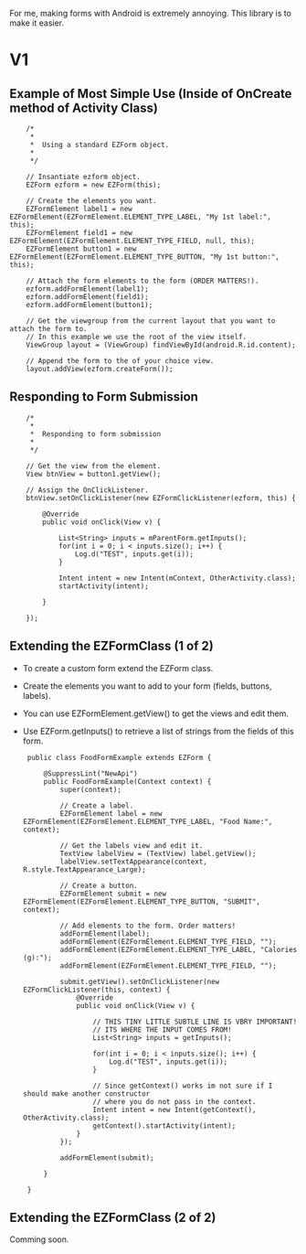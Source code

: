 For me, making forms with Android is extremely annoying. This library is to make it easier.  

# V1  
## Example of Most Simple Use (Inside of OnCreate method of Activity Class)

		/*
		 * 
		 *  Using a standard EZForm object.
		 *  
		 */
		
		// Insantiate ezform object.
		EZForm ezform = new EZForm(this);
		
		// Create the elements you want.
		EZFormElement label1 = new EZFormElement(EZFormElement.ELEMENT_TYPE_LABEL, "My 1st label:", this);
		EZFormElement field1 = new EZFormElement(EZFormElement.ELEMENT_TYPE_FIELD, null, this);
		EZFormElement button1 = new EZFormElement(EZFormElement.ELEMENT_TYPE_BUTTON, "My 1st button:", this);

		// Attach the form elements to the form (ORDER MATTERS!).
		ezform.addFormElement(label1);
		ezform.addFormElement(field1);
		ezform.addFormElement(button1);
		
		// Get the viewgroup from the current layout that you want to attach the form to.
		// In this example we use the root of the view itself.
		ViewGroup layout = (ViewGroup) findViewById(android.R.id.content);
		
		// Append the form to the of your choice view.
		layout.addView(ezform.createForm());
		
## Responding to Form Submission

		/*
		 * 
		 *  Responding to form submission
		 *  
		 */

		// Get the view from the element.
		View btnView = button1.getView();
		
		// Assign the OnClickListener.
		btnView.setOnClickListener(new EZFormClickListener(ezform, this) {

			@Override
			public void onClick(View v) {
				
				List<String> inputs = mParentForm.getInputs();
				for(int i = 0; i < inputs.size(); i++) {
				    Log.d("TEST", inputs.get(i));	
				}
				
				Intent intent = new Intent(mContext, OtherActivity.class);
				startActivity(intent);
				
			}
			
		});
		
## Extending the EZFormClass (1 of 2)
 * To create a custom form extend the EZForm class.
 * Create the elements you want to add to your form (fields, buttons, labels).
 * You can use EZFormElement.getView() to get the views and edit them.
 * Use EZForm.getInputs() to retrieve a list of strings from the fields of this form.

		public class FoodFormExample extends EZForm {
		
			@SuppressLint("NewApi")
			public FoodFormExample(Context context) {
				super(context);
				
				// Create a label.
				EZFormElement label = new EZFormElement(EZFormElement.ELEMENT_TYPE_LABEL, "Food Name:", context);
				
				// Get the labels view and edit it.
				TextView labelView = (TextView) label.getView();
				labelView.setTextAppearance(context, R.style.TextAppearance_Large);
				
				// Create a button.
				EZFormElement submit = new EZFormElement(EZFormElement.ELEMENT_TYPE_BUTTON, "SUBMIT", context);
				
				// Add elements to the form. Order matters!
				addFormElement(label);
				addFormElement(EZFormElement.ELEMENT_TYPE_FIELD, "");
				addFormElement(EZFormElement.ELEMENT_TYPE_LABEL, "Calories (g):");
				addFormElement(EZFormElement.ELEMENT_TYPE_FIELD, "");
				
				submit.getView().setOnClickListener(new EZFormClickListener(this, context) { 
					@Override
					public void onClick(View v) {
						
						// THIS TINY LITTLE SUBTLE LINE IS VBRY IMPORTANT!
						// ITS WHERE THE INPUT COMES FROM!
						List<String> inputs = getInputs();
						
						for(int i = 0; i < inputs.size(); i++) {
						    Log.d("TEST", inputs.get(i));	
						}
						
						// Since getContext() works im not sure if I should make another constructor
						// where you do not pass in the context.
						Intent intent = new Intent(getContext(), OtherActivity.class);
						getContext().startActivity(intent);
					}
				});
				
				addFormElement(submit);
		
			}
		
		}


## Extending the EZFormClass (2 of 2)

Comming soon.  
